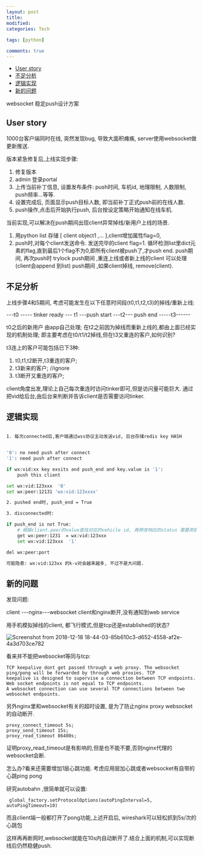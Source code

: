 ```yaml
---
layout: post
title:
modified:
categories: Tech
 
tags: [python]

comments: true
---
```


<!-- TOC -->

- [User story](#user-story)
- [不足分析](#不足分析)
- [逻辑实现](#逻辑实现)
- [新的问题](#新的问题)

<!-- /TOC -->


websocket 稳定push设计方案


## User story

1000台客户端同时在线, 突然发现bug, 导致大面积瘫痪, server使用websocket做更新推送.

版本紧急修复后,上线实现步骤:

1. 修复版本
2. admin 登录portal  
3. 上传当前补丁信息,  设置发布条件: push时间, 车机id, 地理限制, 人数限制, push频率...等等. 
4. 设置完成后, 页面显示push目标人数, 即当前补丁正式push前的在线人数. 
5. push操作,点击后开始执行push, 后台按设定策略开始通知在线车机. 

当前实现,可以解决在push期间出现client异常掉线/新用户上线的场景.

1.  用python list  存储 [ client object1 ,... ],client增加属性flag=0,
2.  push时,对每个client发送命令. 发送完毕的client flag=1.
    循环检测list里dict元素的flag,直到最后1个flag不为0,即所有client被push了,才push end.
    push期间, 再次push时 trylock
    push期间 ,重连上线或者新上线的client 可以处理(client会append 到list)
    push期间 ,如果client掉线, remove(client).

## 不足分析

上线步骤4和5期间, 考虑可能发生在以下任意时间段(t0,t1,t2,t3)的掉线/重新上线:

---t0 ----- tinker ready --- t1 ---push start ---t2--- push end -----t3------

t0之后的新用户 由app自己处理;
在t2之前因为掉线而重新上线的,都由上面已经实现的机制处理;
即主要考虑在t0/t1/t2掉线,但在t3又重连的客户,如何识别?

t3连上的客户可能包括已下3种:

1. t0,t1,t2断开,t3重连的客户; 
2. t3新来的客户; //ignore
3. t3断开又重连的客户;


client角度出发,理论上自己每次重连时访问tinker即可,但是访问量可能巨大. 通过把vid给后台,由后台来判断并告诉client是否需要访问tinker.

## 逻辑实现

```sh

1. 每次connected后,客户端通过wss协议主动发送vid, 后台存储redis key HASH


'0': no need push after connect
'1': need push after connect

if wx:vid:xx key exsits and push_end and key.value is '1': 
    push this client

set wx:vid:123xxx  '0'  
set wx:peer:12131 'wx:vid:123xxxx'

2. pushed end时, push_end = True 

3. disconnected时:

if push_end is not True:
    # 根据client.peer的value查找对应的vehicle id, 再修改响应的status 需要用到2组key,  peer:vid,  vid:status
    get wx:peer:1231  = wx:vid:123xxx 
    set wx:vid:123xxx  '1' 

del wx:peer:port

可能隐患: wx:vid:123xx 的k-v对会越来越多, 不过不是大问题.

```

## 新的问题

发现问题:

client ---nginx---websocket   client和nginx断开,没有通知到web service 


用手机模拟掉线的client, 都飞行模式,但是tcp还是established的状态?

![Screenshot from 2018-12-18 18-44-03-85b610c3-d652-4558-af2e-4a3d703ce782](https://images-1257933000.cos.ap-chengdu.myqcloud.com/Screenshot%20from%202018-12-18%2018-44-03-85b610c3-d652-4558-af2e-4a3d703ce782.png)

看来并不能把websocket等同与tcp:
```
TCP keepalive dont get passed through a web proxy. The websocket ping/pong will be forwarded by through web proxies. TCP 
keepalive is designed to supervise a connection between TCP endpoints. Web socket endpoints is not equal to TCP endpoints.
A websocket connection can use several TCP connections between two websocket endpoints.
```

另外nginx里和websocket有关的超时设置, 是为了防止nginx proxy websocket的自动断开.

```
proxy_connect_timeout 5s;
proxy_send_timeout 15s;
proxy_read_timeout 86400s;  
```
证明proxy_read_timeout是有影响的,但是也不能不要,否则nginx代理的websocket会断.

怎么办?看来还需要增加1层心跳功能. 考虑应用层加心跳或者websocket有自带的心跳ping pong

研究autobahn ,很简单就可以设置:

```
 global_factory.setProtocolOptions(autoPingInterval=5, autoPingTimeout=10)
```
而且client端一般都打开了pong功能,上述开启后, wireshark可以轻松抓到5s/次的心跳包

这样再再断网时,websocket就能在10s内自动断开了.结合上面的机制,可以实现断线后仍然稳健push.

